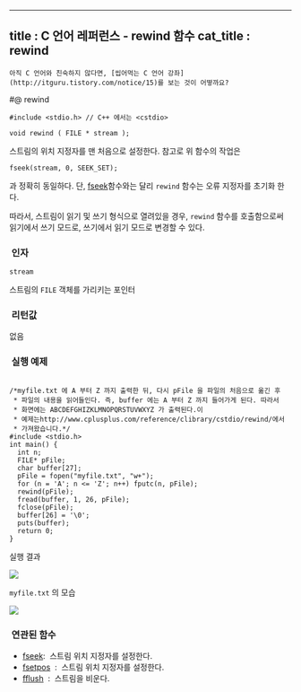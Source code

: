 ----------------
title : C 언어 레퍼런스 - rewind 함수
cat_title :  rewind
--------------



```warning
아직 C 언어와 친숙하지 않다면, [씹어먹는 C 언어 강좌](http://itguru.tistory.com/notice/15)를 보는 것이 어떻까요?

```

#@ rewind

```info
#include <stdio.h> // C++ 에서는 <cstdio>

void rewind ( FILE * stream );

```

스트림의 위치 지정자를 맨 처음으로 설정한다.
참고로 위 함수의 작업은

```cpp-formatted
fseek(stream, 0, SEEK_SET);
```

과 정확히 동일하다. 단, [fseek](http://itguru.tistory.com/72)함수와는 달리 `rewind` 함수는 오류 지정자를 초기화 한다.

따라서, 스트림이 읽기 및 쓰기 형식으로 열려있을 경우, `rewind` 함수를 호출함으로써 읽기에서 쓰기 모드로, 쓰기에서 읽기 모드로 변경할 수 있다.



###  인자




`stream`

스트림의 `FILE` 객체를 가리키는 포인터



###  리턴값




없음



###  실행 예제




```cpp-formatted

/*myfile.txt 에 A 부터 Z 까지 출력한 뒤, 다시 pFile 을 파일의 처음으로 옮긴 후
 * 파일의 내용을 읽어들인다. 즉, buffer 에는 A 부터 Z 까지 들어가게 된다. 따라서
 * 화면에는 ABCDEFGHIZKLMNOPQRSTUVWXYZ 가 출력된다.이
 * 예제는http://www.cplusplus.com/reference/clibrary/cstdio/rewind/에서
 * 가져왔습니다.*/
#include <stdio.h>
int main() {
  int n;
  FILE* pFile;
  char buffer[27];
  pFile = fopen("myfile.txt", "w+");
  for (n = 'A'; n <= 'Z'; n++) fputc(n, pFile);
  rewind(pFile);
  fread(buffer, 1, 26, pFile);
  fclose(pFile);
  buffer[26] = '\0';
  puts(buffer);
  return 0;
}
```

실행 결과


![](http://img1.daumcdn.net/thumb/R1920x0/?fname=http%3A%2F%2Fcfile4.uf.tistory.com%2Fimage%2F2010CA164BD2B5D56CBB0B)

`myfile.txt` 의 모습


![](http://img1.daumcdn.net/thumb/R1920x0/?fname=http%3A%2F%2Fcfile3.uf.tistory.com%2Fimage%2F1745BD164BD2B5D502B924)



###  연관된 함수

*  [fseek](http://itguru.tistory.com/72):  스트림 위치 지정자를 설정한다.
*  [fsetpos](http://itguru.tistory.com/73)  :  스트림 위치 지정자를 설정한다.
*  [fflush](http://itguru.tistory.com/57)  :  스트림을 비운다.